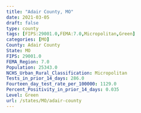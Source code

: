 ```yaml
---
title: "Adair County, MO"
date: 2021-03-05
draft: false
type: county
tags: [FIPS:29001.0,FEMA:7.0,Micropolitan,Green]
categories: [MO]
County: Adair County
State: MO
FIPS: 29001.0
FEMA_Region: 7.0
Population: 25343.0
NCHS_Urban_Rural_Classification: Micropolitan
Tests_in_prior_14_days: 286.0
Fourteen_day_test_rate_per_100000: 1129.0
Percent_Positivity_in_prior_14_days: 0.035
Level: Green
url: /states/MO/adair-county
---
```



